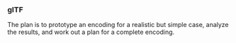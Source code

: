 ### glTF 

The plan is to prototype an encoding for a realistic but simple case, analyze the results, and work out a plan for a complete encoding.
